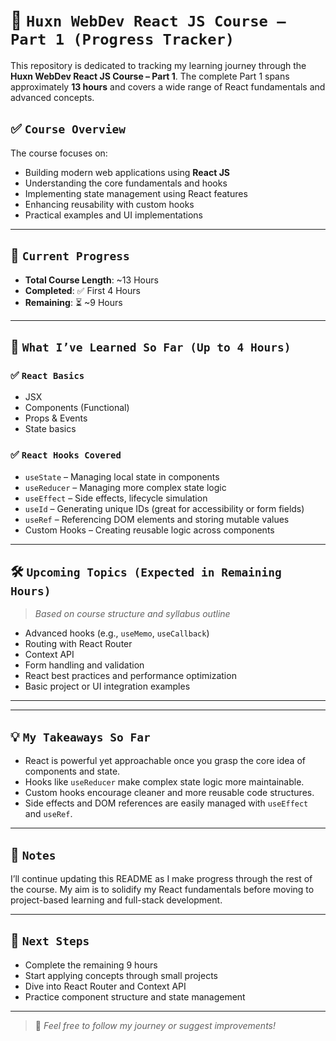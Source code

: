 # 🚀 `Huxn WebDev React JS Course – Part 1 (Progress Tracker)`

This repository is dedicated to tracking my learning journey through the **Huxn WebDev React JS Course – Part 1**. The complete Part 1 spans approximately **13 hours** and covers a wide range of React fundamentals and advanced concepts.

## ✅ `Course Overview`

The course focuses on:

- Building modern web applications using **React JS**
- Understanding the core fundamentals and hooks
- Implementing state management using React features
- Enhancing reusability with custom hooks
- Practical examples and UI implementations

---

## 📅 `Current Progress`

- **Total Course Length**: ~13 Hours  
- **Completed**: ✅ First 4 Hours  
- **Remaining**: ⏳ ~9 Hours

---

## 🧠 `What I’ve Learned So Far (Up to 4 Hours)`

### ✅ `React Basics`
- JSX
- Components (Functional)
- Props & Events
- State basics

### ✅ `React Hooks Covered`
- `useState` – Managing local state in components
- `useReducer` – Managing more complex state logic
- `useEffect` – Side effects, lifecycle simulation
- `useId` – Generating unique IDs (great for accessibility or form fields)
- `useRef` – Referencing DOM elements and storing mutable values
- Custom Hooks – Creating reusable logic across components

---

## 🛠️ `Upcoming Topics (Expected in Remaining Hours)`
> *Based on course structure and syllabus outline*

- Advanced hooks (e.g., `useMemo`, `useCallback`)
- Routing with React Router
- Context API
- Form handling and validation
- React best practices and performance optimization
- Basic project or UI integration examples

---


---

## 💡 `My Takeaways So Far`

- React is powerful yet approachable once you grasp the core idea of components and state.
- Hooks like `useReducer` make complex state logic more maintainable.
- Custom hooks encourage cleaner and more reusable code structures.
- Side effects and DOM references are easily managed with `useEffect` and `useRef`.

---

## 📌 `Notes`

I’ll continue updating this README as I make progress through the rest of the course. My aim is to solidify my React fundamentals before moving to project-based learning and full-stack development.

---

## 🧭 `Next Steps`

- Complete the remaining 9 hours
- Start applying concepts through small projects
- Dive into React Router and Context API
- Practice component structure and state management

---

> 💬 *Feel free to follow my journey or suggest improvements!*


